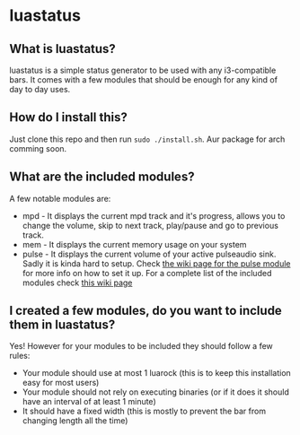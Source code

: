# luastatus
## What is luastatus?
luastatus is a simple status generator to be used with any i3-compatible bars. It comes with a few modules that should be enough for any kind of day to day uses.
## How do I install this?
Just clone this repo and then run `sudo ./install.sh`.
Aur package for arch comming soon.
## What are the included modules?
A few notable modules are:
 - mpd - It displays the current mpd track and it's progress, allows you to change the volume, skip to next track, play/pause and go to previous track.
 - mem - It displays the current memory usage on your system
 - pulse - It displays the current volume of your active pulseaudio sink. Sadly it is kinda hard to setup. Check [the wiki page for the pulse module](https://github.com/cafehaine/luastatus/wiki/pulse-module) for more info on how to set it up.
For a complete list of the included modules check [this wiki page](https://github.com/cafehaine/luastatus/wiki/Modules)
## I created a few modules, do you want to include them in luastatus?
Yes! However for your modules to be included they should follow a few rules:
 - Your module should use at most 1 luarock (this is to keep this installation easy for most users)
 - Your module should not rely on executing binaries (or if it does it should have an interval of at least 1 minute)
 - It should have a fixed width (this is mostly to prevent the bar from changing length all the time)

